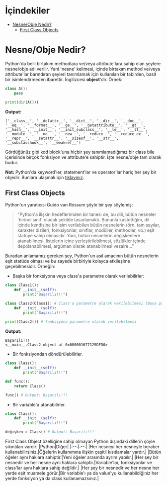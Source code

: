 # İçindekiler

- [Nesne/Obje Nedir?](#1)
    - [First Class Objects](#1.1)

<h1 id="1">Nesne/Obje Nedir?</h1>

Python'da belli birtakım methodlara ve/veya attribute'lara sahip olan şeylere nesne/obje adı verilir. Yani 'nesne' kelimesi, içinde birtakım method ve/veya attribute'lar barındıran şeyleri tanımlamak için kullanılan bir tabirden, basit bir isimlendirmeden ibarettir. İngilizcesi **object**'dir. Örnek:
```py
class A():
    pass

print(dir(A()))
```
**Output:**
```
['__class__', '__delattr__', '__dict__', '__dir__', '__doc__', '__eq__', '__format__', '__ge__', '__getattribute__', '__gt__', '__hash__', '__init__', '__init_subclass__', '__le__', '__lt__', '__module__', '__ne__', '__new__', '__reduce__', '__reduce_ex__', '__repr__', '__setattr__', '__sizeof__', '__str__', '__subclasshook__', '__weakref__']
```
Gördüğünüz gibi kod block'una hiçbir şey tanımlamadığımız bir class bile içerisinde birçok fonksiyon ve attribute'e sahiptir. İşte nesne/obje tam olarak budur.

**Not:** Python'da keyword'ler, statement'lar ve operator'lar hariç her şey bir objedir. Bunlara ulaşmak için [tıklayınız](./python_tutorial/blob/main/python_tutorial/temel_bilgiler/statements_expressions_keywords.md).

<h2 id="1.1">First Class Objects</h2>

Python'un yaratıcısı Guido van Rossum şöyle bir şey söylemiş:

> "Python'a ilişkin hedeflerimden bir tanesi de, bu dili, bütün nesneler 'birinci sınıf' olacak şekilde tasarlamaktı. Bununla kastettiğim, dil içinde kendisine bir isim verilebilen bütün nesnelerin (örn. tam sayılar, karakter dizileri, fonksiyonlar, sınıflar, modüller, methodlar, vb.) eşit statüye sahip olmasıdır. Yani, bütün nesnelerin değişkenlere atanabilmesi, listelerin içine yerleştirilebilmesi, sözlükler içinde depolanabilmesi, argüman olarak atanabilmesi vesaire…"

Buradan anlamamız gereken şey, Python'un asıl amacının bütün nesnelerin eşit statüde olması ve bu sayede birbiriyle kolayca etkileşime geçebilmesidir. Örneğin:
- Başka bir fonksiyona veya class'a parametre olarak verilebilirler:
```py
class Class1():
    def __init__(self):
        print("Başarılı!!!")

class Class2(Class1): # Class'a parametre olarak verilebilmesi (Buna parametre olarak verilmekten ziyade miras alma deniyor. Daha sonra anlatılacak)
    def __init__(self):
        print("Başarılı!!!")
        
print(Class2()) # fonksiyona parametre olarak verilebilmesi
```
**Output:**
```
Başarılı!!!
<__main__.Class2 object at 0x000001677129DFD0>
```
- Bir fonksiyondan döndürülebilirler.
```py
class Class():
    def __init__(self):
        print("Başarılı!!!")

def func():
    return Class()

func() # Output: Başarılı!!!
```
- Bir variable'a atanabilirler.
```py
class Class():
    def __init__(self):
        print("Başarılı!!!")

değişken = Class() # Output: Başarılı!!!
```
First Class Object özelliğine sahip olmayan Python dışındaki dillerin şöyle sıkıntıları vardır:
|Python|Diğer|
|:--:|:--:|
|Her nesneyi her nesneyle beraber kullanabilirsiniz.|Öğelerin kullanımına ilişkin çeşitli kısıtlamalar vardır.|
|Bütün öğeler aynı haklara sahiptir.|Yeni öğeler arasında ayrım yapılır.|
|Her şey bir nesnedir ve her nesne aynı haklara sahiptir.|Variable'lar, fonksiyonlar ve class'lar aynı haklara sahip değildir.|
|Her şey bir nesnedir ve her nesne her yerde eşit muamele görür.|Bir variable'ı ya da value'yu kullanabildiğiniz her yerde fonksiyon ya da class kullanamazsınız.|